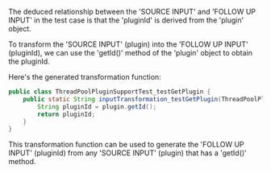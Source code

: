 The deduced relationship between the 'SOURCE INPUT' and 'FOLLOW UP INPUT' in the test case is that the 'pluginId' is derived from the 'plugin' object. 

To transform the 'SOURCE INPUT' (plugin) into the 'FOLLOW UP INPUT' (pluginId), we can use the 'getId()' method of the 'plugin' object to obtain the pluginId.

Here's the generated transformation function:

```java
public class ThreadPoolPluginSupportTest_testGetPlugin {
    public static String inputTransformation_testGetPlugin(ThreadPoolPlugin plugin)  {
        String pluginId = plugin.getId();
        return pluginId;
    }
}
```

This transformation function can be used to generate the 'FOLLOW UP INPUT' (pluginId) from any 'SOURCE INPUT' (plugin) that has a 'getId()' method.